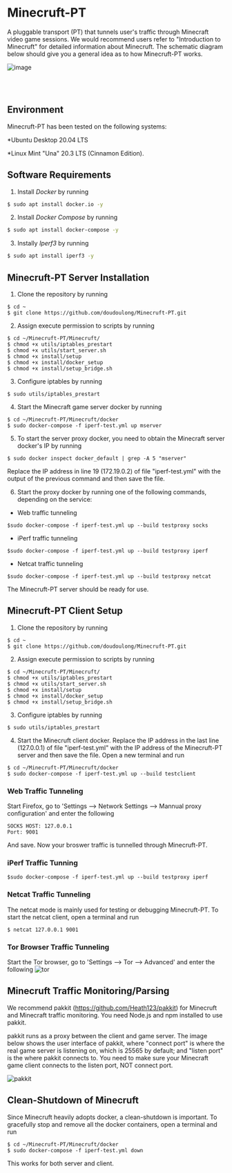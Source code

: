 # Minecruft-PT
A pluggable transport (PT) that tunnels user's traffic through Minecraft video game sessions. We would recommend users refer to "Introduction to Minecruft" for detailed information about Minecruft. The schematic diagram below should give you a general idea as to how Minecruft-PT works.

![image](https://user-images.githubusercontent.com/4751354/168675516-458acaf6-7fd1-4a1e-adc5-11ad2df7f785.png)

<br>
<br>

## Environment
Minecruft-PT has been tested on the following systems:

*Ubuntu Desktop 20.04 LTS 

*Linux Mint "Una" 20.3 LTS (Cinnamon Edition).


## Software Requirements
1. Install *Docker* by running
```bash
$ sudo apt install docker.io -y
```

2. Install *Docker Compose* by running
```bash
$ sudo apt install docker-compose -y
``` 

3. Instally *Iperf3* by running
```bash
$ sudo apt install iperf3 -y
```

## Minecruft-PT Server Installation
1. Clone the repository by running
```
$ cd ~
$ git clone https://github.com/doudoulong/Minecruft-PT.git
```

2. Assign execute permission to scripts by running
```
$ cd ~/Minecruft-PT/Minecruft/
$ chmod +x utils/iptables_prestart
$ chmod +x utils/start_server.sh
$ chmod +x install/setup
$ chmod +x install/docker_setup
$ chmod +x install/setup_bridge.sh
``` 

3. Configure iptables by running
```
$ sudo utils/iptables_prestart
```

4. Start the Minecraft game server docker by running
```
$ cd ~/Minecruft-PT/Minecruft/docker
$ sudo docker-compose -f iperf-test.yml up mserver
```

5. To start the server proxy docker, you need to obtain the Minecraft server docker's IP by running
```
$ sudo docker inspect docker_default | grep -A 5 "mserver" 
```

Replace the IP address in line 19 (172.19.0.2) of file "iperf-test.yml" with the output of the previous command and then save the file.

6. Start the proxy docker by running one of the following commands, depending on the service: 
* Web traffic tunneling
```
$sudo docker-compose -f iperf-test.yml up --build testproxy socks
```

* iPerf traffic tunneling
```
$sudo docker-compose -f iperf-test.yml up --build testproxy iperf
```

* Netcat traffic tunneling
```
$sudo docker-compose -f iperf-test.yml up --build testproxy netcat
```

The Minecruft-PT server should be ready for use.


## Minecruft-PT Client Setup
1. Clone the repository by running
```
$ cd ~
$ git clone https://github.com/doudoulong/Minecruft-PT.git
```

2. Assign execute permission to scripts by running
```
$ cd ~/Minecruft-PT/Minecruft/
$ chmod +x utils/iptables_prestart
$ chmod +x utils/start_server.sh
$ chmod +x install/setup
$ chmod +x install/docker_setup
$ chmod +x install/setup_bridge.sh
``` 

3. Configure iptables by running
```
$ sudo utils/iptables_prestart
```

4. Start the Minecruft client docker.
Replace the IP address in the last line (127.0.0.1) of file "iperf-test.yml" with the IP address of the Minecruft-PT server and then save the file. Open a new terminal and run
```
$ cd ~/Minecruft-PT/Minecruft/docker
$ sudo docker-compose -f iperf-test.yml up --build testclient
```

### Web Traffic Tunneling
Start Firefox, go to 'Settings --> Network Settings --> Mannual proxy configuration' and enter the following 
```
SOCKS HOST: 127.0.0.1
Port: 9001
```
And save. Now your broswer traffic is tunnelled through Minecruft-PT.

### iPerf Traffic Tunning 
```
$sudo docker-compose -f iperf-test.yml up --build testproxy iperf
```

### Netcat Traffic Tunneling
The netcat mode is mainly used for testing or debugging Minecruft-PT. To start the netcat client, open a terminal and run
```
$ netcat 127.0.0.1 9001
```
### Tor Browser Traffic Tunneling
Start the Tor browser, go to 'Settings --> Tor --> Advanced' and enter the following 
![tor](https://user-images.githubusercontent.com/4751354/168845428-52ce8b54-bae6-4bfc-913b-508ca2a79ec5.jpg)


## Minecruft Traffic Monitoring/Parsing
We recommend pakkit (https://github.com/Heath123/pakkit) for Minecruft and Minecraft traffic monitoring. You need Node.js and npm installed to use pakkit. 

pakkit runs as a proxy between the client and game server. The image below shows the user interface of pakkit, where "connect port" is where the real game server is listening on, which is 25565 by default; and "listen port" is the where pakkit connects to.  You need to make sure your Minecraft game client connects to the listen port, NOT connect port. 

![pakkit](https://user-images.githubusercontent.com/4751354/168687111-788b5b2e-b3d0-402b-8d38-3bb3341d34e3.jpg)


## Clean-Shutdown of Minecruft
Since Minecruft heavily adopts docker, a clean-shutdown is important. To gracefully stop and remove all the docker containers, open a terminal and run
```
$ cd ~/Minecruft-PT/Minecruft/docker
$ sudo docker-compose -f iperf-test.yml down
```
This works for both server and client. 
